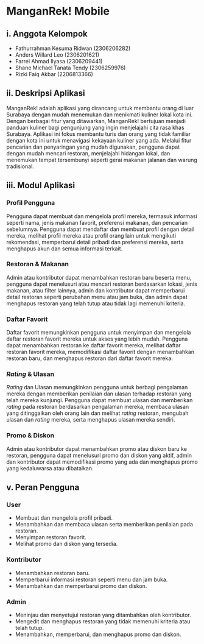 # ManganRek! Mobile

## i. Anggota Kelompok

- Fathurrahman Kesuma Ridwan (2306206282)
- Anders Willard Leo (2306201621)
- Farrel Ahmad Ilyasa (2306209441)
- Shane Michael Tanata Tendy (2306259976)
- Rizki Faiq Akbar (2206813366)

## ii. Deskripsi Aplikasi

ManganRek! adalah aplikasi yang dirancang untuk membantu orang di luar Surabaya dengan mudah menemukan dan menikmati kuliner lokal kota ini. Dengan berbagai fitur yang ditawarkan, ManganRek! bertujuan menjadi panduan kuliner bagi pengunjung yang ingin menjelajahi cita rasa khas Surabaya. Aplikasi ini fokus membantu turis dan orang yang tidak familiar dengan kota ini untuk menavigasi kekayaan kuliner yang ada. Melalui fitur pencarian dan penyaringan yang mudah digunakan, pengguna dapat dengan mudah mencari restoran, menjelajahi hidangan lokal, dan menemukan tempat tersembunyi seperti gerai makanan jalanan dan warung tradisional.

## iii. Modul Aplikasi

### Profil Pengguna

Pengguna dapat membuat dan mengelola profil mereka, termasuk informasi seperti nama, jenis makanan favorit, preferensi makanan, dan pencarian sebelumnya. Pengguna dapat mendaftar dan membuat profil dengan detail mereka, melihat profil mereka atau profil orang lain untuk mengikuti rekomendasi, memperbarui detail pribadi dan preferensi mereka, serta menghapus akun dan semua informasi terkait.

### Restoran & Makanan

Admin atau kontributor dapat menambahkan restoran baru beserta menu, pengguna dapat menelusuri atau mencari restoran berdasarkan lokasi, jenis makanan, atau filter lainnya, admin dan kontributor dapat memperbarui detail restoran seperti perubahan menu atau jam buka, dan admin dapat menghapus restoran yang telah tutup atau tidak lagi memenuhi kriteria.

### Daftar Favorit

Daftar favorit memungkinkan pengguna untuk menyimpan dan mengelola daftar restoran favorit mereka untuk akses yang lebih mudah. Pengguna dapat menambahkan restoran ke daftar favorit mereka, melihat daftar restoran favorit mereka, memodifikasi daftar favorit dengan menambahkan restoran baru, dan menghapus restoran dari daftar favorit mereka.

### _Rating_ & Ulasan

_Rating_ dan Ulasan memungkinkan pengguna untuk berbagi pengalaman mereka dengan memberikan penilaian dan ulasan terhadap restoran yang telah mereka kunjungi. Pengguna dapat membuat ulasan dan memberikan _rating_ pada restoran berdasarkan pengalaman mereka, membaca ulasan yang ditinggalkan oleh orang lain dan melihat _rating_ restoran, mengubah ulasan dan _rating_ mereka, serta menghapus ulasan mereka sendiri.

### Promo & Diskon

Admin atau kontributor dapat menambahkan promo atau diskon baru ke restoran, pengguna dapat menelusuri promo dan diskon yang aktif, admin dan kontributor dapat memodifikasi promo yang ada dan menghapus promo yang kedaluwarsa atau dibatalkan.

## v. Peran Pengguna

### User
- Membuat dan mengelola profil pribadi.
- Menambahkan dan membaca ulasan serta memberikan penilaian pada restoran.
- Menyimpan restoran favorit.
- Melihat promo dan diskon yang tersedia.

### Kontributor
- Menambahkan restoran baru.
- Memperbarui informasi restoran seperti menu dan jam buka.
- Menambahkan dan memperbarui promo dan diskon.

### Admin
- Meninjau dan menyetujui restoran yang ditambahkan oleh kontributor.
- Mengedit dan menghapus restoran yang tidak memenuhi kriteria atau telah tutup.
- Menambahkan, memperbarui, dan menghapus promo dan diskon.
